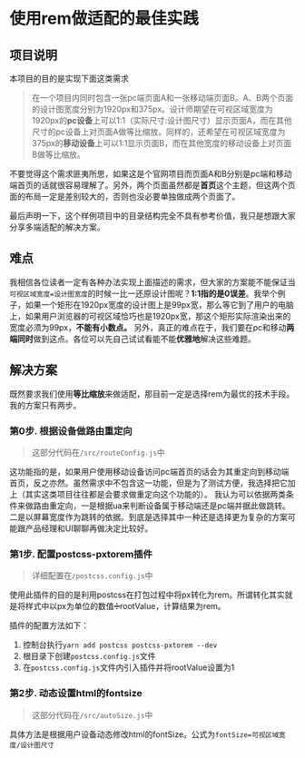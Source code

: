 # 使用rem做适配的最佳实践
## 项目说明
本项目的目的是实现下面这类需求
> 在一个项目内同时包含一张pc端页面A和一张移动端页面B。A、B两个页面的设计图宽度分别为1920px和375px。设计师期望在可视区域宽度为1920px的**pc设备**上可以1:1（实际尺寸:设计图尺寸）显示页面A，而在其他尺寸的pc设备上对页面A做等比缩放。同样的，还希望在可视区域宽度为375px的**移动设备**上可以1:1显示页面B，而在其他宽度的移动设备上对页面B做等比缩放。

不要觉得这个需求匪夷所思，如果这是个官网项目而页面A和B分别是pc端和移动端首页的话就很容易理解了。另外，两个页面虽然都是**首页**这个主题，但这两个页面的布局一定是差别较大的，否则也没必要单独做成两个页面了。

最后声明一下，这个样例项目中的目录结构完全不具有参考价值，我只是想跟大家分享多端适配的解决方案。

## 难点
我相信各位读者一定有各种办法实现上面描述的需求，但大家的方案能不能保证当`可视区域宽度=设计图宽度`的时候一比一还原设计图呢？**1:1指的是0误差**。我举个例子，如果一个矩形在1920px宽度的设计图上是99px宽，那么等它到了用户的电脑上，如果用户浏览器的可视区域恰巧也是1920px宽，那这个矩形实际渲染出来的宽度必须为99px，**不能有小数点。** 另外，真正的难点在于，我们要在pc和移动**两端同时**做到这点。各位可以先自己试试看能不能**优雅地**解决这些难题。

## 解决方案
既然要求我们使用**等比缩放**来做适配，那目前一定是选择rem为最优的技术手段。我的方案只有两步。
### 第0步. 根据设备做路由重定向
> 这部分代码在`/src/routeConfig.js`中

这功能指的是，如果用户使用移动设备访问pc端首页的话会为其重定向到移动端首页，反之亦然。虽然需求中不包含这一功能，但是为了测试方便，我选择把它加上（其实这类项目往往都是会要求做重定向这个功能的）。
我认为可以依据两类条件来做路由重定向，一是根据ua来判断设备属于移动端还是pc端并据此做跳转。二是以屏幕宽度作为跳转的依据。到底是选择其中一种还是选择更为复杂的方案可能跟产品经理和UI聊聊再做决定比较好。

### 第1步. 配置postcss-pxtorem插件
> 详细配置在`/postcss.config.js`中

使用此插件的目的是利用postcss在打包过程中将px转化为rem。所谓转化其实就是将样式中以px为单位的数值➗rootValue，计算结果为rem。

插件的配置方法如下：
1. 控制台执行`yarn add postcss postcss-pxtorem --dev`
2. 根目录下创建`postcss.config.js`文件
3. 在`postcss.config.js`文件内引入插件并将rootValue设置为1

### 第2步. 动态设置html的fontsize
> 这部分代码在`/src/autoSize.js`中

具体方法是根据用户设备动态修改html的fontSize。公式为`fontSize=可视区域宽度/设计图尺寸`


